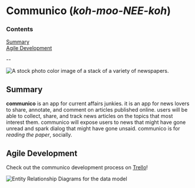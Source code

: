 # Communico (_koh-moo-NEE-koh_)

### Contents
[Summary](#summary)  
[Agile Development](#agile)  

--

![A stock photo color image of a stack of a variety of newspapers.](https://lh3.googleusercontent.com/-nrQOdX8Qk_E/VfLj7Mgxy6I/AAAAAAAAB2E/3tx8Zb3gMD4/w2000-h1202/2015-09-11_OEM%252BLieferant.JPG)

## Summary <a id="summary"></a>
**communico** is an app for current affairs junkies. it is an app for news lovers to share, annotate, and comment on articles published online. users will be able to collect, share, and track news articles on the topics that most interest them. communico will expose users to news that might have gone unread and spark dialog that might have gone unsaid. communico is for _reading the paper_, socially.

## Agile Development <a id="agile"></a>
Check out the communico development process on <a href="https://trello.com/b/u7Mr4zoQ/wdi-project-4-communico-mean" target="_blank">Trello</a>!

![Entity Relationship Diagrams for the data model]()
